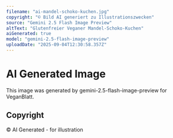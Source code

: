 ```yaml
---
filename: "ai-mandel-schoko-kuchen.jpg"
copyright: "© Bild AI generiert zu Illustrationszwecken"
source: "Gemini 2.5 Flash Image Preview"
altText: "Glutenfreier Veganer Mandel-Schoko-Kuchen"
aiGenerated: true
model: "gemini-2.5-flash-image-preview"
uploadDate: "2025-09-04T12:30:58.357Z"
---
```


# AI Generated Image

This image was generated by gemini-2.5-flash-image-preview for VeganBlatt.

## Copyright
© AI Generated - for illustration
